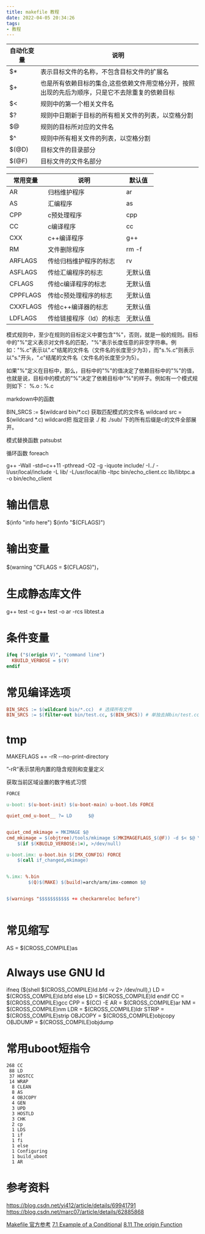 ```yaml
---
title: makefile 教程
date: 2022-04-05 20:34:26
tags:
- 教程
---
```




|自动化变量                        |   说明|
| ------ | ------ |
|$*                             |表示目标文件的名称，不包含目标文件的扩展名|
|$+                                |也是所有依赖目标的集合,这些依赖文件用空格分开，按照出现的先后为顺序，只是它不去除重复的依赖目标|
|$<                            |  规则中的第一个相关文件名|
|$?                            |  规则中日期新于目标的所有相关文件的列表，以空格分割|
|$@                            |  规则的目标所对应的文件名|
|$^                            |  规则中所有相关文件的列表，以空格分割|
|$(@D)                          | 目标文件的目录部分|
|$(@F)                         |  目标文件的文件名部分|




|常用变量                            | 说明  |默认值
| ------ | ------ |------ |
|AR                              | 归档维护程序         |ar  |
|AS                              | 汇编程序             |as  |
|CPP                            |  c预处理程序          |cpp  |
|CC                              |   c编译程序          |cc  |
|CXX                              |   c++编译程序          |g++  |                        
|RM                              | 文件删除程序         |rm -f  |
|ARFLAGS                         |  传给归档维护程序的标志|rv  |
|ASFLAGS                         | 传给汇编程序的标志   |无默认值  |
|CFLAGS                          | 传给c编译程序的标志  |无默认值  |
|CPPFLAGS                        | 传给c预处理程序的标志    |无默认值  |
|CXXFLAGS                        |  传给c++编译器的标志     |无默认值|
|LDFLAGS                         |传给链接程序（ld）的标志|无默认值  |



模式规则中，至少在规则的目标定义中要包含"%"，否则，就是一般的规则。目标中的"%"定义表示对文件名的匹配，"%"表示长度任意的非空字符串。例如："%.c"表示以".c"结尾的文件名（文件名的长度至少为3），而"s.%.c"则表示以"s."开头，".c"结尾的文件名（文件名的长度至少为5）。

如果"%"定义在目标中，那么，目标中的"%"的值决定了依赖目标中的"%"的值，也就是说，目标中的模式的"%"决定了依赖目标中"%"的样子。例如有一个模式规则如下：
    %.o : %.c 


markdown中的函数


BIN_SRCS := $(wildcard bin/*.cc)
获取匹配模式的文件名 wildcard
src = $(wildcard *.c)
wildcard把 指定目录 ./ 和 ./sub/ 下的所有后缀是c的文件全部展开。


模式替换函数 patsubst


循环函数 foreach



g++ -Wall -std=c++11 -pthread -O2 -g -iquote include/ -I../ -I/usr/local/include  -L lib/ -L/usr/local/lib -ltpc  bin/echo_client.cc lib/libtpc.a   -o bin/echo_client


# 输出信息
$(info "info here")
$(info "$(CFLAGS)")
# 输出变量
$(warning "CFLAGS = $(CFLAGS)")，


# 生成静态库文件
g++ test -c 
g++ test -o
ar -rcs libtest.a


# 条件变量
```makefile
ifeq ("$(origin V)", "command line")
  KBUILD_VERBOSE = $(V)
endif
```


# 常见编译选项
```makefile
BIN_SRCS := $(wildcard bin/*.cc)  # 选择所有文件
BIN_SRCS := $(filter-out bin/test.cc, $(BIN_SRCS)) # 单独去掉bin/test.cc
```


# tmp
MAKEFLAGS += -rR --no-print-directory

”-rR“表示禁用内置的隐含规则和变量定义

获取当前区域设置的数字格式习惯

```makefile
FORCE

u-boot: $(u-boot-init) $(u-boot-main) u-boot.lds FORCE

quiet_cmd_u-boot__ ?= LD      $@ 


quiet_cmd_mkimage = MKIMAGE $@
cmd_mkimage = $(objtree)/tools/mkimage $(MKIMAGEFLAGS_$(@F)) -d $< $@ \
	$(if $(KBUILD_VERBOSE:1=), >/dev/null)

u-boot.imx: u-boot.bin $(IMX_CONFIG) FORCE
	$(call if_changed,mkimage)


%.imx: %.bin
        $(Q)$(MAKE) $(build)=arch/arm/imx-common $@


$(warnings "$$$$$$$$$$$ += checkarmreloc before")



```


# 常见缩写

AS		= $(CROSS_COMPILE)as
# Always use GNU ld
ifneq ($(shell $(CROSS_COMPILE)ld.bfd -v 2> /dev/null),)
LD		= $(CROSS_COMPILE)ld.bfd
else
LD		= $(CROSS_COMPILE)ld
endif
CC		= $(CROSS_COMPILE)gcc
CPP		= $(CC) -E
AR		= $(CROSS_COMPILE)ar
NM		= $(CROSS_COMPILE)nm
LDR		= $(CROSS_COMPILE)ldr
STRIP		= $(CROSS_COMPILE)strip
OBJCOPY		= $(CROSS_COMPILE)objcopy
OBJDUMP		= $(CROSS_COMPILE)objdump



# 常用uboot短指令
    268 CC
     88 LD
     37 HOSTCC
     14 WRAP
      8 CLEAN
      8 AS
      4 OBJCOPY
      4 GEN
      3 UPD
      3 HOSTLD
      3 CHK
      2 cp
      1 LDS
      1 if
      1 fi
      1 else
      1 Configuring
      1 build_uboot
      1 AR





# 参考资料
https://blog.csdn.net/yi412/article/details/69941791
https://blog.csdn.net/marc07/article/details/62885868

[Makefile 官方参考](https://www.gnu.org/software/make/manual/html_node/)
[7.1 Example of a Conditional](https://www.gnu.org/software/make/manual/html_node/Conditional-Example.html)
[8.11 The origin Function](https://www.gnu.org/software/make/manual/html_node/Origin-Function.html)













































